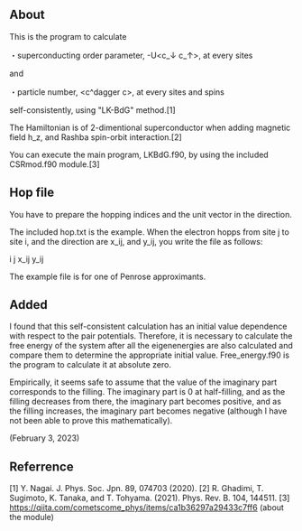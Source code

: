 ## About

This is the program to calculate

・superconducting order parameter, -U<c_↓ c_↑>, at every sites

and

・particle number, <c^dagger c>, at every sites and spins

self-consistently, using "LK-BdG" method.[1]

The Hamiltonian is of 2-dimentional superconductor when adding magnetic field h_z, and Rashba spin-orbit interaction.[2]


You can execute the main program, LKBdG.f90, by using the included CSRmod.f90 module.[3]



## Hop file

You have to prepare the hopping indices and the unit vector in the direction.

The included hop.txt is the example. When the electron hopps from site j to site i, and the direction are x_ij, and y_ij, you write the file as follows:

i    j    x_ij    y_ij


The example file is for one of Penrose approximants.


## Added
I found that this self-consistent calculation has an initial value dependence with respect to the pair potentials.
Therefore, it is necessary to calculate the free energy of the system
after all the eigenenergies are also calculated and compare them to determine the appropriate initial value.
Free_energy.f90 is the program to calculate it at absolute zero.

Empirically, it seems safe to assume that the value of the imaginary part corresponds to the filling.
The imaginary part is 0 at half-filling, and as the filling decreases from there, the imaginary part becomes positive,
and as the filling increases, the imaginary part becomes negative (although I have not been able to prove this mathematically).

(February 3, 2023)


## Referrence

[1] Y. Nagai. J. Phys. Soc. Jpn. 89, 074703 (2020).
[2] R. Ghadimi, T. Sugimoto, K. Tanaka, and T. Tohyama. (2021). Phys. Rev. B. 104, 144511.
[3] https://qiita.com/cometscome_phys/items/ca1b36297a29433c7ff6 (about the module)
